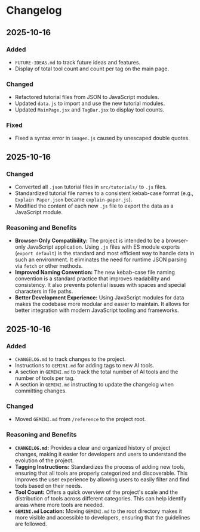 # Changelog

## 2025-10-16

### Added

*   `FUTURE-IDEAS.md` to track future ideas and features.
*   Display of total tool count and count per tag on the main page.

### Changed

*   Refactored tutorial files from JSON to JavaScript modules.
*   Updated `data.js` to import and use the new tutorial modules.
*   Updated `MainPage.jsx` and `TagBar.jsx` to display tool counts.

### Fixed

*   Fixed a syntax error in `imagen.js` caused by unescaped double quotes.

## 2025-10-16

### Changed

*   Converted all `.json` tutorial files in `src/tutorials/` to `.js` files.
*   Standardized tutorial file names to a consistent kebab-case format (e.g., `Explain Paper.json` became `explain-paper.js`).
*   Modified the content of each new `.js` file to export the data as a JavaScript module.

### Reasoning and Benefits

*   **Browser-Only Compatibility:** The project is intended to be a browser-only JavaScript application. Using `.js` files with ES module exports (`export default`) is the standard and most efficient way to handle data in such an environment. It eliminates the need for runtime JSON parsing via `fetch` or other methods.
*   **Improved Naming Convention:** The new kebab-case file naming convention is a standard practice that improves readability and consistency. It also prevents potential issues with spaces and special characters in file paths.
*   **Better Development Experience:** Using JavaScript modules for data makes the codebase more modular and easier to maintain. It allows for better integration with modern JavaScript tooling and frameworks.

## 2025-10-16

### Added

*   `CHANGELOG.md` to track changes to the project.
*   Instructions to `GEMINI.md` for adding tags to new AI tools.
*   A section in `GEMINI.md` to track the total number of AI tools and the number of tools per tag.
*   A section in `GEMINI.md` instructing to update the changelog when committing changes.

### Changed

*   Moved `GEMINI.md` from `/reference` to the project root.

### Reasoning and Benefits

*   **`CHANGELOG.md`:** Provides a clear and organized history of project changes, making it easier for developers and users to understand the evolution of the project.
*   **Tagging Instructions:** Standardizes the process of adding new tools, ensuring that all tools are properly categorized and discoverable. This improves the user experience by allowing users to easily filter and find tools based on their needs.
*   **Tool Count:** Offers a quick overview of the project's scale and the distribution of tools across different categories. This can help identify areas where more tools are needed.
*   **`GEMINI.md` Location:** Moving `GEMINI.md` to the root directory makes it more visible and accessible to developers, ensuring that the guidelines are followed.
